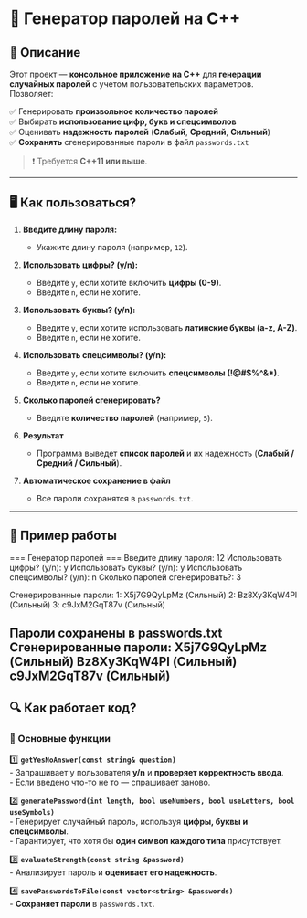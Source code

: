 # 🔐 Генератор паролей на C++

## 📌 Описание
Этот проект — **консольное приложение на C++** для **генерации случайных паролей** с учетом пользовательских параметров. Позволяет:

✅ Генерировать **произвольное количество паролей**  
✅ Выбирать **использование цифр, букв и спецсимволов**  
✅ Оценивать **надежность паролей** (**Слабый**, **Средний**, **Сильный**)  
✅ **Сохранять** сгенерированные пароли в файл `passwords.txt`  

> ❗ Требуется **C++11 или выше**.

---

## 🖥 Как пользоваться?

1. **Введите длину пароля:**  
    - Укажите длину пароля (например, `12`).

2. **Использовать цифры? (y/n):**  
    - Введите `y`, если хотите включить **цифры (0-9)**.  
    - Введите `n`, если не хотите.

3. **Использовать буквы? (y/n):**  
    - Введите `y`, если хотите использовать **латинские буквы (a-z, A-Z)**.  
    - Введите `n`, если не хотите.

4. **Использовать спецсимволы? (y/n):**  
    - Введите `y`, если хотите включить **спецсимволы (!@#$%^&*)**.  
    - Введите `n`, если не хотите.

5. **Сколько паролей сгенерировать?**  
    - Введите **количество паролей** (например, `5`).

6. **Результат**  
    - Программа выведет **список паролей** и их надежность (**Слабый / Средний / Сильный**).

7. **Автоматическое сохранение в файл**  
    - Все пароли сохранятся в `passwords.txt`.

---

## 📄 Пример работы
=== Генератор паролей ===
Введите длину пароля: 12
Использовать цифры? (y/n): y
Использовать буквы? (y/n): y
Использовать спецсимволы? (y/n): n
Сколько паролей сгенерировать?: 3

Сгенерированные пароли:
1: X5j7G9QyLpMz (Сильный)
2: Bz8Xy3KqW4Pl (Сильный)
3: c9JxM2GqT87v (Сильный)

Пароли сохранены в passwords.txt
Сгенерированные пароли:
X5j7G9QyLpMz (Сильный)
Bz8Xy3KqW4Pl (Сильный)
c9JxM2GqT87v (Сильный)
---

## 🔍 Как работает код?

### 📌 Основные функции

1️⃣ **`getYesNoAnswer(const string& question)`**  
    - Запрашивает у пользователя **y/n** и **проверяет корректность ввода**.  
    - Если введено что-то не то — спрашивает заново.  

2️⃣ **`generatePassword(int length, bool useNumbers, bool useLetters, bool useSymbols)`**  
    - Генерирует случайный пароль, используя **цифры, буквы и спецсимволы**.  
    - Гарантирует, что хотя бы **один символ каждого типа** присутствует.  

3️⃣ **`evaluateStrength(const string &password)`**  
    - Анализирует пароль и **оценивает его надежность**.  

4️⃣ **`savePasswordsToFile(const vector<string> &passwords)`**  
    - **Сохраняет пароли** в `passwords.txt`.
